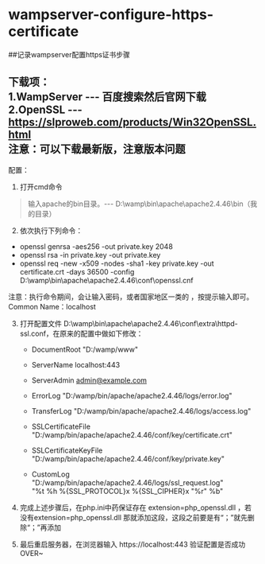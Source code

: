 # wampserver-configure-https-certificate
##记录wampserver配置https证书步骤

下载项：  
1.WampServer --- 百度搜索然后官网下载  
2.OpenSSL --- https://slproweb.com/products/Win32OpenSSL.html  
注意：可以下载最新版，注意版本问题 
-------------------------------------------------------------------------

配置：  
1. 打开cmd命令  
>输入apache的bin目录。--- D:\wamp\bin\apache\apache2.4.46\bin（我的目录）    

2. 依次执行下列命令：    
  - openssl genrsa -aes256 -out private.key 2048  
  - openssl rsa -in private.key -out private.key  
  - openssl req -new -x509 -nodes -sha1 -key private.key -out certificate.crt -days 36500 -config D:\wamp\bin\apache\apache2.4.46\conf\openssl.cnf   
  
  注意：执行命令期间，会让输入密码，或者国家地区一类的 ，按提示输入即可。  
     Common Name：localhost  

3. 打开配置文件 D:\wamp\bin\apache\apache2.4.46\conf\extra\httpd-ssl.conf，在原来的配置中做如下修改：  
   - DocumentRoot "D:/wamp/www"  
   - ServerName localhost:443  
   - ServerAdmin admin@example.com  
   - ErrorLog "D:/wamp/bin/apache/apache2.4.46/logs/error.log" 
   - TransferLog "D:/wamp/bin/apache/apache2.4.46/logs/access.log"
   
   - SSLCertificateFile "D:/wamp/bin/apache/apache2.4.46/conf/key/certificate.crt"
   - SSLCertificateKeyFile "D:/wamp/bin/apache/apache2.4.46/conf/key/private.key"
   
   - CustomLog "D:/wamp/bin/apache/apache2.4.46/logs/ssl_request.log" \
          "%t %h %{SSL_PROTOCOL}x %{SSL_CIPHER}x \"%r\" %b"  

4. 完成上述步骤后，在php.ini中药保证存在 extension=php_openssl.dll ，若没有extension=php_openssl.dll 那就添加这段，这段之前要是有“；”就先删除“；”再添加
 
5. 最后重启服务器，在浏览器输入 https://localhost:443  验证配置是否成功  
 OVER~
 
